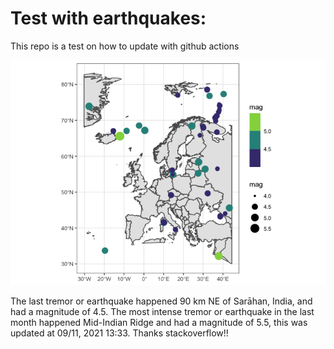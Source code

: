 <!-- README.md is generated from README.Rmd. Please edit that file -->

Test with earthquakes:
======================

This repo is a test on how to update with github actions

![](man/figures/README-unnamed-chunk-2-1.png)

The last tremor or earthquake happened 90 km NE of Sarāhan, India, and
had a magnitude of 4.5. The most intense tremor or earthquake in the
last month happened Mid-Indian Ridge and had a magnitude of 5.5, this
was updated at 09/11, 2021 13:33. Thanks stackoverflow!!

